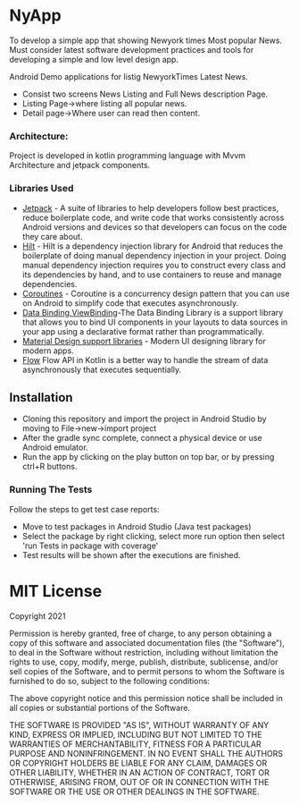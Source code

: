 # NyApp
To develop a simple app that showing Newyork times Most popular News. Must consider latest software development practices and tools for developing a simple and low level design app.

Android Demo applications for listig NewyorkTimes Latest News.
* Consist two screens News Listing and Full News description Page.
* Listing Page->where listing all popular news.
* Detail page->Where user can read then content.


### Architecture:
Project is developed in kotlin programming  language with Mvvm Architecture and jetpack components.

### Libraries Used

- [Jetpack](https://developer.android.com/jetpack) - A suite of libraries to help developers follow best practices, reduce boilerplate code, and write code that works consistently across Android versions and devices so that developers can focus on the code they care about.
- [Hilt](https://developer.android.com/training/dependency-injection/hilt-android) - Hilt is a dependency injection library for Android that reduces the boilerplate of doing manual dependency injection in your project. Doing manual dependency injection requires you to construct every class and its dependencies by hand, and to use containers to reuse and manage dependencies.
- [Coroutines](https://developer.android.com/kotlin/coroutines) - Coroutine is a concurrency design pattern that you can use on Android to simplify code that executes asynchronously.
- [Data Binding,ViewBinding](https://developer.android.com/topic/libraries/data-binding)-The Data Binding Library is a support library that allows you to bind UI components in your layouts to data sources in your app using a declarative format rather than programmatically.
- [Material Design support libraries](https://material.io/develop/android/docs/getting-started) - Modern UI designing library for modern apps.
- [Flow](https://developer.android.com/topic/libraries/architecture/flow) Flow API in Kotlin is a better way to handle the stream of data asynchronously that executes sequentially.
## Installation

* Cloning this repository and import the project in Android Studio by moving to File->new->import project
* After the gradle sync complete, connect a physical device or use Android emulator.
* Run the app by clicking on the play button on top bar, or by pressing ctrl+R buttons.

### Running The Tests

Follow the steps to get test case reports:
* Move to test packages in Android Studio (Java test packages)
* Select the package by right clicking, select more run option then select 'run Tests in package with coverage'
* Test results will be shown after the executions are finished.

# MIT License

Copyright 2021

Permission is hereby granted, free of charge, to any person obtaining a copy of this software and associated documentation files (the "Software"), to deal in the Software without restriction, including without limitation the rights to use, copy, modify, merge, publish, distribute, sublicense, and/or sell copies of the Software, and to permit persons to whom the Software is furnished to do so, subject to the following conditions:

The above copyright notice and this permission notice shall be included in all copies or substantial portions of the Software.

THE SOFTWARE IS PROVIDED "AS IS", WITHOUT WARRANTY OF ANY KIND, EXPRESS OR IMPLIED, INCLUDING BUT NOT LIMITED TO THE WARRANTIES OF MERCHANTABILITY, FITNESS FOR A PARTICULAR PURPOSE AND NONINFRINGEMENT. IN NO EVENT SHALL THE AUTHORS OR COPYRIGHT HOLDERS BE LIABLE FOR ANY CLAIM, DAMAGES OR OTHER LIABILITY, WHETHER IN AN ACTION OF CONTRACT, TORT OR OTHERWISE, ARISING FROM, OUT OF OR IN CONNECTION WITH THE SOFTWARE OR THE USE OR OTHER DEALINGS IN THE SOFTWARE.


